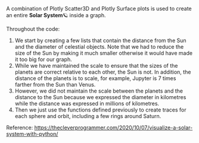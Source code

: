 A combination of Plotly Scatter3D and Plotly Surface plots is used to create an entire **Solar System**:ringed_planet: inside a graph. 

Throughout the code:
1. We start by creating a few lists that contain the distance from the Sun and the diameter of celestial objects. Note that we had to reduce the size of the Sun by making it much smaller otherwise it would have made it too big for our graph.
2. While we have maintained the scale to ensure that the sizes of the planets are correct relative to each other, the Sun is not. In addition, the distance of the planets is to scale, for example, Jupyter is 7 times farther from the Sun than Venus.
3. However, we did not maintain the scale between the planets and the distance to the Sun because we expressed the diameter in kilometres while the distance was expressed in millions of kilometres.
4. Then we just use the functions defined previously to create traces for each sphere and orbit, including a few rings around Saturn.

Reference: https://thecleverprogrammer.com/2020/10/07/visualize-a-solar-system-with-python/

